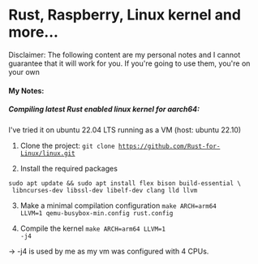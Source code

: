 # Rust, Raspberry, Linux kernel and more...


Disclaimer: The following content are my personal notes and I cannot guarantee that
it will work for you. If you're going to use them, you're on your own

#### My Notes:

##### Compiling latest Rust enabled linux kernel for aarch64:

I've tried it on ubuntu 22.04 LTS running as a VM (host: ubuntu 22.10)

1. Clone the project: 
<code>git clone https://github.com/Rust-for-Linux/linux.git</code>

2. Install the required packages

```
sudo apt update && sudo apt install flex bison build-essential \
 libncurses-dev libssl-dev libelf-dev clang lld llvm
 ``` 
 3. Make a minimal compilation configuration 
 <code>make ARCH=arm64 LLVM=1 qemu-busybox-min.config rust.config</code>

 4. Compile the kernel 
 <code>make ARCH=arm64 LLVM=1 -j4</code>

-> -j4 is used by me as my vm was configured with 4 CPUs.
